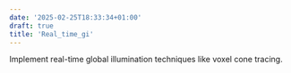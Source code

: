 ```yaml
---
date: '2025-02-25T18:33:34+01:00'
draft: true
title: 'Real_time_gi'
---
```

Implement real-time global illumination techniques like voxel cone tracing.